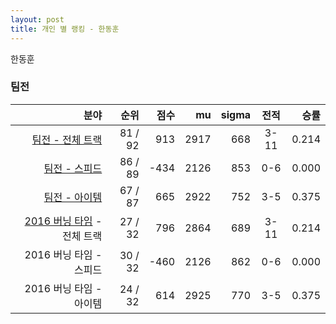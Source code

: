 ```yaml
---
layout: post
title: 개인 별 랭킹 - 한동훈
---
```


한동훈


### 팀전

| 분야 | 순위 | 점수 | mu | sigma | 전적 | 승률 |
|---:|---:|---:|---:|---:|:---:|---:|
| [팀전 - 전체 트랙](../team-full) | 81 / 92 | 913 | 2917 | 668 | 3-11 | 0.214 |
| [팀전 - 스피드](../team-speed) | 86 / 89 | -434 | 2126 | 853 | 0-6 | 0.000 |
| [팀전 - 아이템](../team-item) | 67 / 87 | 665 | 2922 | 752 | 3-5 | 0.375 |
| [2016 버닝 타임](../t2016_1) - 전체 트랙 | 27 / 32 | 796 | 2864 | 689 | 3-11 | 0.214 |
| 2016 버닝 타임 - 스피드 | 30 / 32 | -460 | 2126 | 862 | 0-6 | 0.000 |
| 2016 버닝 타임 - 아이템 | 24 / 32 | 614 | 2925 | 770 | 3-5 | 0.375 |
